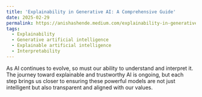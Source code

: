 ```yaml
---
title: 'Explainability in Generative AI: A Comprehensive Guide'
date: 2025-02-29
permalink: https://anishashende.medium.com/explainability-in-generative-ai-a-comprehensive-guide-by-anishashende-03a7cc711f4d?source=friends_link&sk=b615343cf06c6689d982e07bb064a6b4
tags:
  - Explainability
  - Generative artificial intelligence
  - Explainable artificial intelligence
  - Interpretability
---
```


As AI continues to evolve, so must our ability to understand and interpret it. The journey toward explainable and trustworthy AI is ongoing, but each step brings us closer to ensuring these powerful models are not just intelligent but also transparent and aligned with our values.
